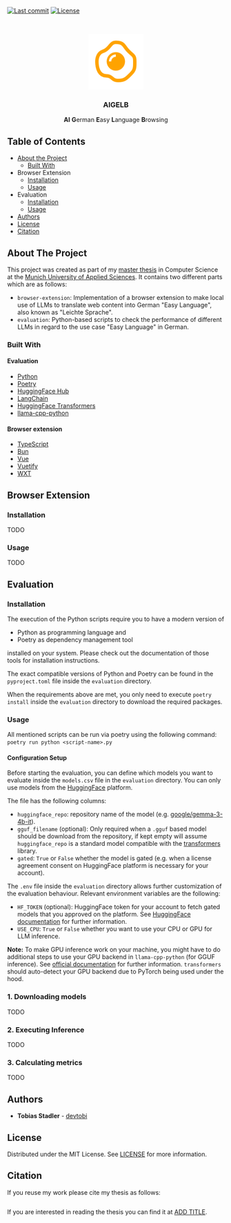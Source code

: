 [![Last commit][commit-shield]][commit-url]
[![License][license-shield]][license-url]

<!-- PROJECT LOGO -->
<br />
<p align="center">
  <a href="https://github.com/devtobi/aigelb">
    <img src="../docs/assets/logo.png" alt="AIGELB logo" width="128" height="129">
  </a>

  <h3 align="center">AIGELB</h3>

  <p align="center">
    <b>AI</b> <b>G</b>erman <b>E</b>asy <b>L</b>anguage <b>B</b>rowsing
  </p>
</p>

<!-- TABLE OF CONTENTS -->
## Table of Contents

* [About the Project](#about-the-project)
  * [Built With](#built-with)
* Browser Extension
  * [Installation](#installation)
  * [Usage](#usage)
* Evaluation
  * [Installation](#installation-1)
  * [Usage](#usage-1)
* [Authors](#authors)
* [License](#license)
* [Citation](#citation)

<!-- ABOUT THE PROJECT -->
## About The Project

This project was created as part of my [master thesis](#citation) in Computer Science at the [Munich University of Applied Sciences](https://hm.edu/en/).
It contains two different parts which are as follows:
- `browser-extension`: Implementation of a browser extension to make local use of LLMs to translate web content into German "Easy Language", also known as "Leichte Sprache".
- `evaluation`: Python-based scripts to check the performance of different LLMs in regard to the use case "Easy Language" in German.

### Built With

#### Evaluation

* [Python](https://www.python.org)
* [Poetry](https://python-poetry.org)
* [HuggingFace Hub](https://huggingface.co)
* [LangChain](https://www.langchain.com)
* [HuggingFace Transformers](https://huggingface.co/docs/transformers/index)
* [llama-cpp-python](https://llama-cpp-python.readthedocs.io)

#### Browser extension

* [TypeScript](https://www.typescriptlang.org)
* [Bun](https://bun.sh)
* [Vue](https://vuejs.org)
* [Vuetify](https://vuetifyjs.com)
* [WXT](https://wxt.dev)

## Browser Extension

### Installation

TODO

### Usage

TODO

## Evaluation

### Installation

The execution of the Python scripts require you to have a modern version of
- Python as programming language and
- Poetry as dependency management tool

installed on your system. Please check out the documentation of those tools for installation instructions.

The exact compatible versions of Python and Poetry can be found in the `pyproject.toml` file inside the `evaluation` directory.

When the requirements above are met, you only need to execute `poetry install` inside the `evaluation` directory to download the required packages.

### Usage

All mentioned scripts can be run via poetry using the following command: `poetry run python <script-name>.py`

#### Configuration Setup

Before starting the evaluation, you can define which models you want to evaluate inside the `models.csv` file in the `evaluation` directory. You can only use models from the [HuggingFace](https://huggingface.co) platform.

The file has the following columns:
- `huggingface_repo`: repository name of the model (e.g. [google/gemma-3-4b-it](https://huggingface.co/google/gemma-3-4b-it)).
- `gguf_filename` (optional): Only required when a `.gguf` based model should be download from the repository, if kept empty will assume `huggingface_repo` is a standard model compatible with the [transformers](https://huggingface.co/docs/transformers/index) library.
- `gated`: `True` or `False` whether the model is gated (e.g. when a license agreement consent on HuggingFace platform is necessary for your account).

The `.env` file inside the `evaluation` directory allows further customization of the evaluation behaviour. Relevant environment variables are the following:
- `HF_TOKEN` (optional): HuggingFace token for your account to fetch gated models that you approved on the platform. See [HuggingFace documentation](https://huggingface.co/docs/hub/security-tokens) for further information.
- `USE_CPU`: `True` or `False` whether you want to use your CPU or GPU for LLM inference.

**Note:** To make GPU inference work on your machine, you might have to do additional steps to use your GPU backend in `llama-cpp-python` (for GGUF inference). See [official documentation](https://llama-cpp-python.readthedocs.io/en/latest/#supported-backends) for further information. `transformers` should auto-detect your GPU backend due to PyTorch being used under the hood.

### 1. Downloading models

TODO

### 2. Executing Inference

TODO

### 3. Calculating metrics

TODO

<!-- AUTHORS -->
## Authors

* **Tobias Stadler** - [devtobi](https://github.com/devtobi)

<!-- LICENSE -->
## License

Distributed under the MIT License. See [LICENSE][license-url] for more information.

## Citation 

If you reuse my work please cite my thesis as follows:
```bibtex
```
If you are interested in reading the thesis you can find it at [ADD TITLE](https://github.com/devtobi).

[license-shield]: https://img.shields.io/github/license/devtobi/aigelb.svg?style=for-the-badge&logo=github
[license-url]: https://github.com/devtobi/aigelb/blob/main/LICENSE

[commit-shield]: https://img.shields.io/github/last-commit/devtobi/cv?style=for-the-badge&logo=github
[commit-url]: https://github.com/devtobi/cv/commit/main

[release-shield]: https://img.shields.io/github/v/release/devtobi/aigelb?sort=semver&style=for-the-badge&logo=github
[release-url]: https://github.com/devtobi/aigelb/releases